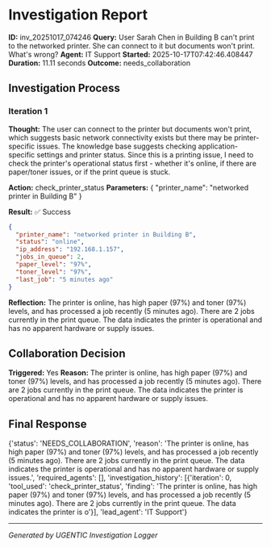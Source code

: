 # Investigation Report

**ID:** inv_20251017_074246
**Query:** User Sarah Chen in Building B can't print to the networked printer. She can connect to it but documents won't print. What's wrong?
**Agent:** IT Support
**Started:** 2025-10-17T07:42:46.408447
**Duration:** 11.11 seconds
**Outcome:** needs_collaboration

## Investigation Process

### Iteration 1

**Thought:** The user can connect to the printer but documents won't print, which suggests basic network connectivity exists but there may be printer-specific issues. The knowledge base suggests checking application-specific settings and printer status. Since this is a printing issue, I need to check the printer's operational status first - whether it's online, if there are paper/toner issues, or if the print queue is stuck.

**Action:** check_printer_status
**Parameters:** {
  "printer_name": "networked printer in Building B"
}

**Result:** ✅ Success
```json
{
  "printer_name": "networked printer in Building B",
  "status": "online",
  "ip_address": "192.168.1.157",
  "jobs_in_queue": 2,
  "paper_level": "97%",
  "toner_level": "97%",
  "last_job": "5 minutes ago"
}
```

**Reflection:** The printer is online, has high paper (97%) and toner (97%) levels, and has processed a job recently (5 minutes ago). There are 2 jobs currently in the print queue. The data indicates the printer is operational and has no apparent hardware or supply issues.

## Collaboration Decision

**Triggered:** Yes
**Reason:** The printer is online, has high paper (97%) and toner (97%) levels, and has processed a job recently (5 minutes ago). There are 2 jobs currently in the print queue. The data indicates the printer is operational and has no apparent hardware or supply issues.

## Final Response

{'status': 'NEEDS_COLLABORATION', 'reason': 'The printer is online, has high paper (97%) and toner (97%) levels, and has processed a job recently (5 minutes ago). There are 2 jobs currently in the print queue. The data indicates the printer is operational and has no apparent hardware or supply issues.', 'required_agents': [], 'investigation_history': [{'iteration': 0, 'tool_used': 'check_printer_status', 'finding': 'The printer is online, has high paper (97%) and toner (97%) levels, and has processed a job recently (5 minutes ago). There are 2 jobs currently in the print queue. The data indicates the printer is o'}], 'lead_agent': 'IT Support'}

---
*Generated by UGENTIC Investigation Logger*
